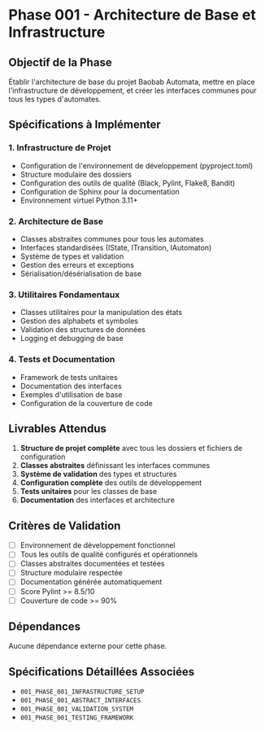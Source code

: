# Phase 001 - Architecture de Base et Infrastructure

## Objectif de la Phase

Établir l'architecture de base du projet Baobab Automata, mettre en place l'infrastructure de développement, et créer les interfaces communes pour tous les types d'automates.

## Spécifications à Implémenter

### 1. Infrastructure de Projet
- Configuration de l'environnement de développement (pyproject.toml)
- Structure modulaire des dossiers
- Configuration des outils de qualité (Black, Pylint, Flake8, Bandit)
- Configuration de Sphinx pour la documentation
- Environnement virtuel Python 3.11+

### 2. Architecture de Base
- Classes abstraites communes pour tous les automates
- Interfaces standardisées (IState, ITransition, IAutomaton)
- Système de types et validation
- Gestion des erreurs et exceptions
- Sérialisation/désérialisation de base

### 3. Utilitaires Fondamentaux
- Classes utilitaires pour la manipulation des états
- Gestion des alphabets et symboles
- Validation des structures de données
- Logging et debugging de base

### 4. Tests et Documentation
- Framework de tests unitaires
- Documentation des interfaces
- Exemples d'utilisation de base
- Configuration de la couverture de code

## Livrables Attendus

1. **Structure de projet complète** avec tous les dossiers et fichiers de configuration
2. **Classes abstraites** définissant les interfaces communes
3. **Système de validation** des types et structures
4. **Configuration complète** des outils de développement
5. **Tests unitaires** pour les classes de base
6. **Documentation** des interfaces et architecture

## Critères de Validation

- [ ] Environnement de développement fonctionnel
- [ ] Tous les outils de qualité configurés et opérationnels
- [ ] Classes abstraites documentées et testées
- [ ] Structure modulaire respectée
- [ ] Documentation générée automatiquement
- [ ] Score Pylint >= 8.5/10
- [ ] Couverture de code >= 90%

## Dépendances

Aucune dépendance externe pour cette phase.

## Spécifications Détaillées Associées

- `001_PHASE_001_INFRASTRUCTURE_SETUP`
- `001_PHASE_001_ABSTRACT_INTERFACES`
- `001_PHASE_001_VALIDATION_SYSTEM`
- `001_PHASE_001_TESTING_FRAMEWORK`